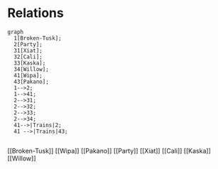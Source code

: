 # Relations
```mermaid
graph
  1[Broken-Tusk];
  2[Party];
  31[Xiat];
  32[Cali];
  33[Kaska];
  34[Willow];
  41[Wipa];
  43[Pakano];
  1-->2;
  1-->41;
  2-->31;
  2-->32;
  2-->33;
  2-->34;
  41-->|Trains|2;
  41 -->|Trains|43;
  
```
[[Broken-Tusk]]
[[Wipa]]
[[Pakano]]
[[Party]]
[[Xiat]]
[[Cali]]
[[Kaska]]
[[Willow]]